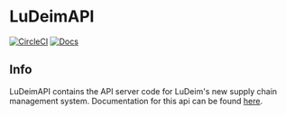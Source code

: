 # LuDeimAPI
[![CircleCI](https://circleci.com/gh/Topl/LuDeimAPI/tree/master.svg?style=shield)](https://circleci.com/gh/Topl/LuDeimAPI/tree/master)
[![Docs](https://readthedocs.org/projects/ludeimapi/badge/?version=latest&style=flat)](https://ludeimapi.readthedocs.io/en/latest/)
## Info
LuDeimAPI contains the API server code for LuDeim's new supply chain management system. Documentation for this api can be found [here](https://ludeimapi.readthedocs.io/en/latest/).
